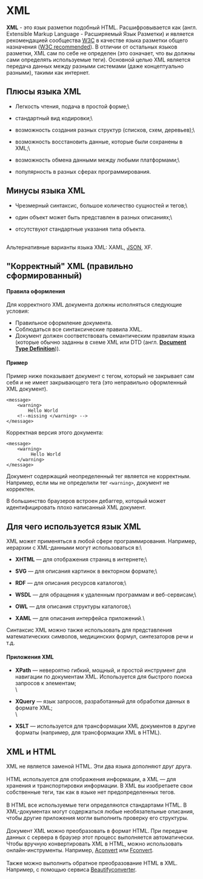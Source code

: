 # XML

**XML** - это язык разметки подобный HTML. Расшифровывается как (англ. Extensible Markup Language - Расширяемый Язык Разметки) и является рекомендацией сообщества [W3C](https://www.w3.org) в качестве языка разметки общего назначения ([W3C recommended](https://www.w3.org/TR/xml/)). В отличии от остальных языков разметки, XML сам по себе не определен (это означает, что вы должны сами определять используемые теги). Основной целью XML является передача данных между разными системами (даже концептуально разными), такими как интернет.

## Плюсы языка XML

* Легкость чтения, подача в простой форме;\

* стандартный вид кодировки;\

* возможность создания разных структур (списков, схем, деревьев);\

* возможность восстановить данные, которые были сохранены в XML;\

* возможность обмена данными между любыми платформами;\

* популярность в разных сферах программирования.

## Минусы языка XML

* Чрезмерный синтаксис, большое количество сущностей и тегов;\

* один объект может быть представлен в разных описаниях;\

* отсутствуют стандартные указания типа объекта.

\
Альтернативные варианты языка XML: XAML, [JSON](json.md), XF.

## "Корректный" XML (правильно сформированный)

#### Правила оформления <a href="#pravila_oformleniya" id="pravila_oformleniya"></a>

Для корректного XML документа должны исполняться следующие условия:&#x20;

* Правильное оформление документа.
* Соблюдаться все синтаксические правила XML.
* Документ должен соответствовать семантическим правилам языка (которые обычно заданны в схеме XML или DTD (англ. [**Document Type Definition**](https://developer.mozilla.org/en-US/docs/Glossary/DTD))).&#x20;

#### Пример <a href="#primer" id="primer"></a>

Пример ниже показывает документ с тегом, который не закрывает сам себя и не имеет закрывающего тега (это неправильно оформленный XML документ).

```markup
<message>
    <warning>
        Hello World      
    <!--missing </warning> -->
</message>
```

Корректная версия этого документа:

```markup
<message>
    <warning>
         Hello World
    </warning>
</message>
```

&#x20;Документ содержащий неопределенный тег является не корректным. Например, если мы не определили тег `<warning>`, документ не корректен.

В большинство браузеров встроен дебаггер, который может идентифицировать плохо написанный XML документ.

## Для чего используется язык XML

XML может применяться в любой сфере программирования. Например, иерархии с XML-данными могут использоваться в:\


* **XHTML** — для отображения страниц в интернете;\

* **SVG** — для описания картинок в векторном формате;\

* **RDF** — для описания ресурсов каталогов;\

* **WSDL** — для обращения к удаленным программам и веб-сервисам;\

* **OWL** — для описания структуры каталогов;\

* **XAML** — для описания интерфейса приложений.\


Синтаксис XML можно также использовать для представления математических символов, медицинских формул, синтезаторов речи и т.д.

#### Приложения XML

* **XPath** — невероятно гибкий, мощный, и простой инструмент для навигации по документам XML. Используется для быстрого поиска запросов к элементам;\
  \

* **XQuery** — язык запросов, разработанный для обработки данных в формате XML;\
  \

* **XSLT** — используется для трансформации XML документов в другие форматы (например, для трансформации XML в HTML).

## XML и HTML

XML не является заменой HTML. Эти два языка дополняют друг друга.\
\
HTML используется для отображения информации, а XML — для хранения и транспортировки информации. В XML вы изобретаете свои собственные теги, так как в языке нет предопределенных тегов.\
\
В HTML все используемые теги определяются стандартами HTML. В XML-документах могут содержаться любые необязательные описания, чтобы другие приложения могли выполнить проверку его структуры.\
\
Документ XML можно преобразовать в формат HTML. При передаче данных с сервера в браузер этот процесс выполняется автоматически. Чтобы вручную конвертировать XML в HTML, можно использовать онлайн-инструменты. Например, [Aconvert](https://www.aconvert.com/ru/document/xml-to-html/) или [Fconvert](https://fconvert.ru/document/xml-to-html/).\
\
Также можно выполнить обратное преобразование HTML в XML. Например, с помощью сервиса [Beautifyconverter](https://www.beautifyconverter.com/html-to-xml-converter.php).
